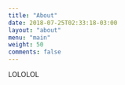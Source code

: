 ```yaml
---
title: "About"
date: 2018-07-25T02:33:18-03:00
layout: "about"
menu: "main"
weight: 50
comments: false
---
```


LOLOLOL